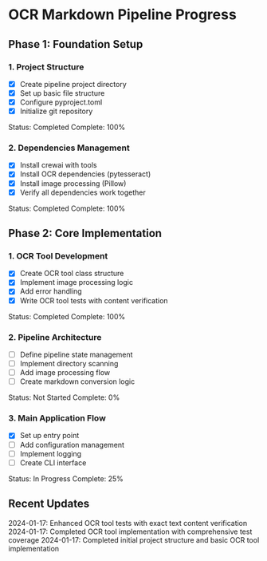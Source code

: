 # OCR Markdown Pipeline Progress

## Phase 1: Foundation Setup

### 1. Project Structure

- [x] Create pipeline project directory
- [x] Set up basic file structure
- [x] Configure pyproject.toml
- [x] Initialize git repository

Status: Completed
Complete: 100%

### 2. Dependencies Management

- [x] Install crewai with tools
- [x] Install OCR dependencies (pytesseract)
- [x] Install image processing (Pillow)
- [x] Verify all dependencies work together

Status: Completed
Complete: 100%

## Phase 2: Core Implementation

### 1. OCR Tool Development

- [x] Create OCR tool class structure
- [x] Implement image processing logic
- [x] Add error handling
- [x] Write OCR tool tests with content verification

Status: Completed
Complete: 100%

### 2. Pipeline Architecture

- [ ] Define pipeline state management
- [ ] Implement directory scanning
- [ ] Add image processing flow
- [ ] Create markdown conversion logic

Status: Not Started
Complete: 0%

### 3. Main Application Flow

- [x] Set up entry point
- [ ] Add configuration management
- [ ] Implement logging
- [ ] Create CLI interface

Status: In Progress
Complete: 25%

## Recent Updates

2024-01-17: Enhanced OCR tool tests with exact text content verification
2024-01-17: Completed OCR tool implementation with comprehensive test coverage
2024-01-17: Completed initial project structure and basic OCR tool implementation

